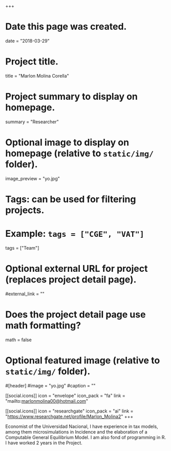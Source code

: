 +++
# Date this page was created.
date = "2018-03-29"

# Project title.
title = "Marlon Molina Corella"
  
# Project summary to display on homepage.
summary = "Researcher"

# Optional image to display on homepage (relative to `static/img/` folder).
image_preview = "yo.jpg"
  
# Tags: can be used for filtering projects.
# Example: `tags = ["CGE", "VAT"]`
tags = ["Team"]
  
# Optional external URL for project (replaces project detail page).
#external_link = ""
  
# Does the project detail page use math formatting?
math = false
  
# Optional featured image (relative to `static/img/` folder).
#[header]
#image = "yo.jpg"
#caption = ""

[[social.icons]]
icon = "envelope"
icon_pack = "fa"
link = "mailto:marlonmolina00@hotmail.com"

[[social.icons]]
icon = "researchgate"
icon_pack = "ai"
link = "https://www.researchgate.net/profile/Marlon_Molina2"
+++
   
Economist of the Universidad Nacional, I have experience in tax models, among them microsimulations in Incidence and the elaboration of a Computable General Equilibrium Model. I am also fond of programming in R. I have worked 2 years in the Project.
  
  